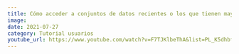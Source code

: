```yaml
---
title: Cómo acceder a conjuntos de datos recientes o los que tienen mayor número de descargas
image: 
date: 2021-07-27
category: Tutorial usuarios
youtube_url: https://www.youtube.com/watch?v=F7TJKlbeThA&list=PL_K5dhbfg0DowESVMxKa2jpzcBsuqB-0h&index=7&ab_channel=Datasketch
---
```





